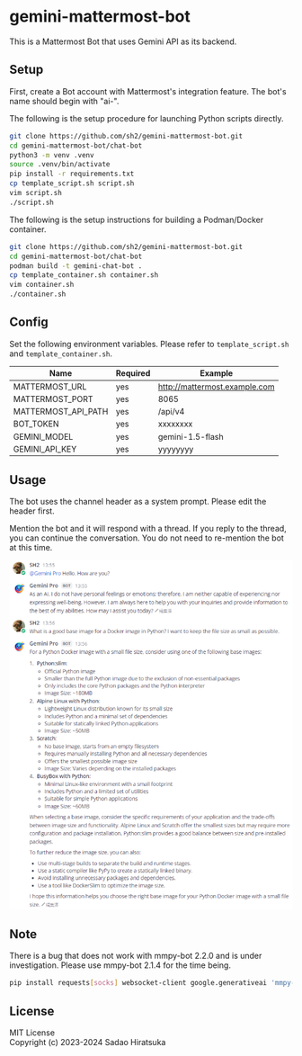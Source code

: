 # gemini-mattermost-bot

This is a Mattermost Bot that uses Gemini API as its backend.

## Setup

First, create a Bot account with Mattermost's integration feature.
The bot's name should begin with "ai-".

The following is the setup procedure for launching Python scripts directly.

```bash
git clone https://github.com/sh2/gemini-mattermost-bot.git
cd gemini-mattermost-bot/chat-bot
python3 -m venv .venv
source .venv/bin/activate
pip install -r requirements.txt
cp template_script.sh script.sh
vim script.sh
./script.sh
```

The following is the setup instructions for building a Podman/Docker container.

```bash
git clone https://github.com/sh2/gemini-mattermost-bot.git
cd gemini-mattermost-bot/chat-bot
podman build -t gemini-chat-bot .
cp template_container.sh container.sh
vim container.sh
./container.sh
```

## Config

Set the following environment variables.
Please refer to `template_script.sh` and `template_container.sh`.

| Name | Required | Example |
| ---- | ---- | ---- |
| MATTERMOST_URL | yes | <http://mattermost.example.com> |
| MATTERMOST_PORT | yes | 8065 |
| MATTERMOST_API_PATH | yes | /api/v4 |
| BOT_TOKEN | yes | xxxxxxxx |
| GEMINI_MODEL | yes | gemini-1.5-flash |
| GEMINI_API_KEY | yes | yyyyyyyy |

## Usage

The bot uses the channel header as a system prompt.
Please edit the header first.

Mention the bot and it will respond with a thread.
If you reply to the thread, you can continue the conversation.
You do not need to re-mention the bot at this time.

![Chat Sample](sample_chat.png)

## Note

There is a bug that does not work with mmpy-bot 2.2.0 and is under investigation.
Please use mmpy-bot 2.1.4 for the time being.

```bash
pip install requests[socks] websocket-client google.generativeai 'mmpy-bot<2.2.0'
```

## License

MIT License  
Copyright (c) 2023-2024 Sadao Hiratsuka
